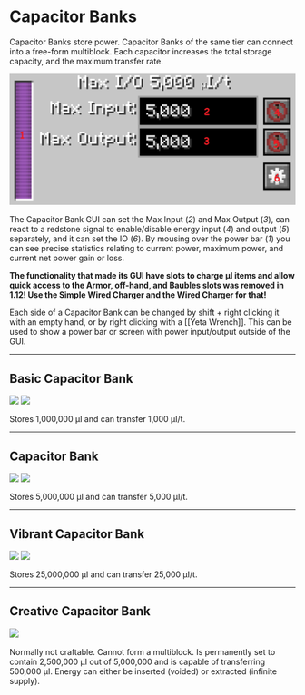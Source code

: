 # Capacitor Banks
Capacitor Banks store power.  Capacitor Banks of the same tier can connect into a free-form multiblock.  Each capacitor increases the total storage capacity, and the maximum transfer rate.


![Capacitor Bank GUI](https://github.com/paul-soporan/enderio-wiki/blob/master/images/GUIs/Capacitor-Bank-GUI.png)

The Capacitor Bank GUI can set the Max Input (*2*) and Max Output (*3*), can react to a redstone signal to enable/disable energy input (*4*) and output (*5*) separately, and it can set the IO (*6*).  By mousing over the power bar (*1*) you can see precise statistics relating to current power, maximum power, and current net power gain or loss.

**The functionality that made its GUI have slots to charge µI items and allow quick access to the Armor, off-hand, and Baubles slots was removed in 1.12! Use the Simple Wired Charger and the Wired Charger for that!**

Each side of a Capacitor Bank can be changed by shift + right clicking it with an empty hand, or by right clicking with a [[Yeta Wrench]].  This can be used to show a power bar or screen with power input/output outside of the GUI.

***
## Basic Capacitor Bank

![](http://loenwind.info/eio/Basic_Capacitor_Bank.png) ![](http://loenwind.info/eio/Basic_Capacitor_Bank_2.png)

Stores 1,000,000 µI and can transfer 1,000 µI/t.

***

## Capacitor Bank

![](http://loenwind.info/eio/Capacitor_Bank.png) ![](http://loenwind.info/eio/Capacitor_Bank_2.png)

Stores 5,000,000 µI and can transfer 5,000 µI/t.

***

## Vibrant Capacitor Bank

![](http://loenwind.info/eio/Vibrant_Capacitor_Bank.png) ![](http://loenwind.info/eio/Vibrant_Capacitor_Bank_2.png)

Stores 25,000,000 µI and can transfer 25,000 µI/t.

***

## Creative Capacitor Bank

![](http://loenwind.info/eio/Creative_Capacitor_Bank.png)

Normally not craftable.  Cannot form a multiblock.  Is permanently set to contain 2,500,000 µI out of 5,000,000 and is capable of transferring 500,000 µI.  Energy can either be inserted (voided) or extracted (infinite supply).
